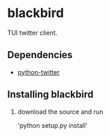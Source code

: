 blackbird
==================

TUI twitter client.

Dependencies
------------
* [python-twitter](http://code.google.com/p/python-twitter/)

Installing blackbird
-----------------------------

1.  download the source and run 

       'python setup.py install'
